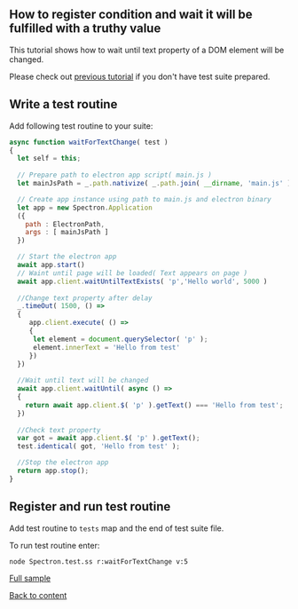 ## How to register condition and wait it will be fulfilled with a truthy value

This tutorial shows how to wait until text property of a DOM element will be changed.

Please check out [previous tutorial](FirstSpectronTemplate.md) if you don't have test suite prepared.

## Write a test routine

Add following test routine to your suite:

```javascript
async function waitForTextChange( test )
{
  let self = this;
  
  // Prepare path to electron app script( main.js )
  let mainJsPath = _.path.nativize( _.path.join( __dirname, 'main.js' ) );

  // Create app instance using path to main.js and electron binary
  let app = new Spectron.Application
  ({
    path : ElectronPath,
    args : [ mainJsPath ]
  })

  // Start the electron app
  await app.start()
  // Waint until page will be loaded( Text appears on page )
  await app.client.waitUntilTextExists( 'p','Hello world', 5000 )
  
  //Change text property after delay
  _.timeOut( 1500, () => 
  {
     app.client.execute( () => 
     {  
      let element = document.querySelector( 'p' );
      element.innerText = 'Hello from test'
     })
  })
  
  //Wait until text will be changed
  await app.client.waitUntil( async () => 
  {
    return await app.client.$( 'p' ).getText() === 'Hello from test';
  })
  
  //Check text property
  var got = await app.client.$( 'p' ).getText();
  test.identical( got, 'Hello from test' );

  //Stop the electron app
  return app.stop();
}
```

## Register and run test routine

Add test routine to `tests` map and the end of test suite file.

To run test routine enter:
```
node Spectron.test.ss r:waitForTextChange v:5
```

[Full sample](../../../sample/spectron/WaitForCondition.test.s)

[Back to content](../README.md#Tutorials)





